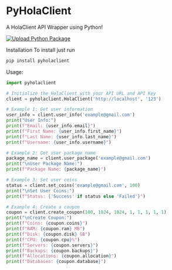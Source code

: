 # PyHolaClient
A HolaClient API Wrapper using Python!

[![Upload Python Package](https://github.com/VienDC/PyHolaClient/actions/workflows/python-publish.yml/badge.svg)](https://github.com/VienDC/PyHolaClient/actions/workflows/python-publish.yml)

Installation
To install just run
```bash
pip install pyholaclient
```

Usage:
```python
import pyholaclient

# Initialize the HolaClient with your API URL and API Key
client = pyholaclient.HolaClient('http://localhost', '123')

# Example 1: Get user information
user_info = client.user_info('example@gmail.com')
print("User Info:")
print(f"Email: {user_info.email}")
print(f"First Name: {user_info.first_name}")
print(f"Last Name: {user_info.last_name}")
print(f"Username: {user_info.username}")

# Example 2: Get user package name
package_name = client.user_package('example@gmail.com')
print("\nUser Package Name:")
print(f"Package Name: {package_name}")

# Example 3: Set user coins
status = client.set_coins('example@gmail.com', 100)
print("\nSet User Coins:")
print(f"Status: {'Success' if status else 'Failed'}")

# Example 4: Create a coupon
coupon = client.create_coupon(100, 1024, 1024, 1, 1, 1, 1, 1)
print("\nCreate Coupon:")
print(f"Coins: {coupon.coins}")
print(f"RAM: {coupon.ram} MB")
print(f"Disk: {coupon.disk} GB")
print(f"CPU: {coupon.cpu}%")
print(f"Servers: {coupon.servers}")
print(f"Backups: {coupon.backups}")
print(f"Allocations: {coupon.allocation}")
print(f"Databases: {coupon.database}")
```